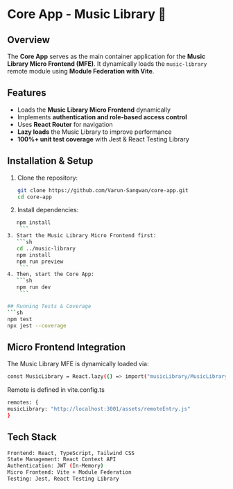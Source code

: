 # Core App - Music Library 🎵

## Overview

The **Core App** serves as the main container application for the **Music Library Micro Frontend (MFE)**. It dynamically loads the `music-library` remote module using **Module Federation with Vite**.

## Features

- Loads the **Music Library Micro Frontend** dynamically
- Implements **authentication and role-based access control**
- Uses **React Router** for navigation
- **Lazy loads** the Music Library to improve performance
- **100%+ unit test coverage** with Jest & React Testing Library

## Installation & Setup

1. Clone the repository:

   ```sh
   git clone https://github.com/Varun-Sangwan/core-app.git
   cd core-app

   ```

2. Install dependencies:

````sh
   npm install
    ```
3. Start the Music Library Micro Frontend first:
   ```sh
   cd ../music-library
   npm install
   npm run preview
    ```
4. Then, start the Core App:
   ```sh
   npm run dev
    ```

## Running Tests & Coverage
```sh
npm test
npx jest --coverage
````

## Micro Frontend Integration

The Music Library MFE is dynamically loaded via:

```sh
const MusicLibrary = React.lazy(() => import("musicLibrary/MusicLibrary"));
```

Remote is defined in vite.config.ts

```sh
remotes: {
musicLibrary: "http://localhost:3001/assets/remoteEntry.js"
}
```

## Tech Stack

```sh
Frontend: React, TypeScript, Tailwind CSS
State Management: React Context API
Authentication: JWT (In-Memory)
Micro Frontend: Vite + Module Federation
Testing: Jest, React Testing Library
```

```

```
